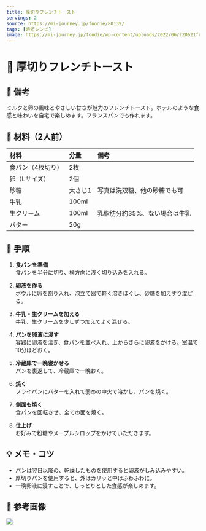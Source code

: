 ```yaml
---
title: 厚切りフレンチトースト
servings: 2
source: https://mi-journey.jp/foodie/80139/
tags: [時短レシピ]
image: https://mi-journey.jp/foodie/wp-content/uploads/2022/06/220621frenchtoast1.jpg
---
```


# 🍳 厚切りフレンチトースト

## 📝 備考
ミルクと卵の風味とやさしい甘さが魅力のフレンチトースト。ホテルのような食感と味わいを自宅で楽しめます。フランスパンでも作れます。

## 🛒 材料（2人前）
| 材料 | 分量 | 備考 |
|:---|:---|:---|
| 食パン（4枚切り） | 2枚 | |
| 卵（Lサイズ） | 2個 | |
| 砂糖 | 大さじ1 | 写真は洗双糖、他の砂糖でも可 |
| 牛乳 | 100ml | |
| 生クリーム | 100ml | 乳脂肪分約35%、ない場合は牛乳 |
| バター | 20g | |

## 🥣 手順
1. **食パンを準備**  
   食パンを半分に切り、横方向に浅く切り込みを入れる。

2. **卵液を作る**  
   ボウルに卵を割り入れ、泡立て器で軽く溶きほぐし、砂糖を加えすり混ぜる。

3. **牛乳・生クリームを加える**  
   牛乳、生クリームを少しずつ加えてよく混ぜる。

4. **パンを卵液に浸す**  
   容器に卵液を注ぎ、食パンを並べ入れ、上からさらに卵液をかける。室温で10分ほどおく。

5. **冷蔵庫で一晩寝かせる**  
   パンを裏返して、冷蔵庫で一晩おく。

6. **焼く**  
   フライパンにバターを入れて弱めの中火で溶かし、パンを焼く。

7. **側面も焼く**  
   食パンを回転させ、全ての面を焼く。

8. **仕上げ**  
   お好みで粉糖やメープルシロップをかけていただきます。

## 💡 メモ・コツ
- パンは翌日以降の、乾燥したものを使用すると卵液がしみ込みやすい。
- 厚切りパンを使用すると、外はカリッと中はふわふわに。
- 一晩卵液に浸すことで、しっとりとした食感が楽しめます。

## 📸 参考画像
![](https://mi-journey.jp/foodie/wp-content/uploads/2022/06/220621frenchtoast1.jpg)